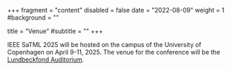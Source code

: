 +++
fragment = "content"
disabled = false
date = "2022-08-09"
weight = 1
#background = ""

title = "Venue"
#subtitle = ""
+++

IEEE SaTML 2025 will be hosted on the campus of the University of Copenhagen on April
9-11, 2025. The venue for the conference will be the <a
href="https://www.biocenter.ku.dk/english/auditorium/"
target="_blank">Lundbeckfond Auditorium</a>.